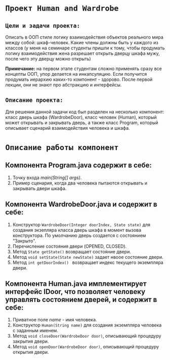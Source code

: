 # `Проект Human and Wardrobe`

## `Цели и задачи проекта:`
Описать в ООП стиле логику взаимодействия объектов реального мира между собой: шкаф-человек. Какие члены должны быть у каждого из классов (у меня на семинаре студенты пришли к тому, чтобы продумать логику взаимодействия жена разрешает открыть дверцу шкафа мужу, после чего эту дверцу можно открыть)

**Примечание:** на первом этапе студентам сложно применять сразу все концепты ООП, упор делается на инкапсуляцию. Если получится продумать иерархию каких-то компонент - здорово. После первой лекции, они не знают про абстракцию и интерфейсы.

## `Описание проекта:`
Для решения данной задачи код был разделен на несколько компонент: класс дверь шкафа (WardrobeDoor), класс человек (Human), который может открывать и закрывать дверь, а также класс Program, который описывает сценарий взаимодействия человека и шкафа.

# `Описание работы компонент`
## Компонента Program.java содержит в себе:
1. Точку входа *main(String[] args)*.
2. Пример сценария, когда два человека пытаются открывать и закрывать двери шкафа.

## Компонента WardrobeDoor.java и содержит в себе:
1. Конструктор `WardrobeDoor(Integer doorIndex, State state)` для создания экзепляра класса дверь шкафа в момент вызова конструктора. По умолчанию дверь создается с состоянием "Закрыто".
2. Перечисление состояния двери (OPENED, CLOSED).
3. Метод `State getState()` возвращает состояние двери.
4. Метод `void setState(State newState)` задает нвоое состояние двери.
5. Метод `int getDoorIndex() ` возвращает индекс текущего экземпляра двери.

## Компонента Human.java имплементирует интерфейс IDoor, что позволяет человеку управлять состоянием дверей, и содержит в себе:
1. Приватное поле *name*  - имя человека.
2. Конструктор `Human(String name)` для создания экземпляра человека с заданным именем.
3. Метод `void closeDoor(WardrobeDoor door)`, описывающий процедуру закрытия двери.
4. Метод `void openDoor(WardrobeDoor door)`, описывающий процедуру открытия двери. 
 